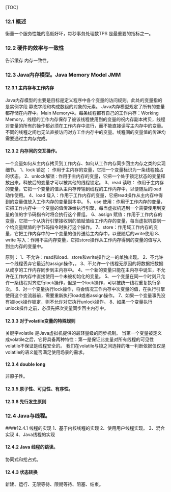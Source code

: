 [TOC]
### 12.1 概述

衡量一个服务性能的高低好坏，每秒事务处理数TPS 是最重要的指标之一。

### 12.2 硬件的效率与一致性

告诉缓存
内存一致性。

### 12.3 Java内存模型。Java Memory Model JMM

#### 12.3.1 主内存与工作内存

Java内存模型的主要是目标是定义程序中各个变量的访问规则。此处的变量指的是实例字段
静态字段和构成数组的对象的元素。
Java内存模型规定了所有的变量都存储在内存中。Main Memory中。每条线程都有自己的工作内存：Working Memory。线程的工作内存保存了被该线程使用到的变量的祝内存副本拷贝，线程对变量的所有的操作都必须在工作内存中进行，而不能直接读写主内存中的变量。不同的线程之间也无法直接访问对方工作内存中的变量。线程间的变量值的传递均需要通过主内存完成。

#### 12.3.2 内存间的交互操作。

一个变量如何从主内存拷贝到工作内存、如何从工作内存同步回主内存之类的实现细节。
1、lock 锁定 ： 作用于主内存的变量，它把一个变量标识为一条线程独占的状态。
2、unlock解锁 :  作用于主内存的变量，它把一个处于锁定状态的变量释放出来，释放后的变量才可以被其他的线程锁定。
3、read 读取： 作用于主内存的变量，它把一个变量的值从主内存传输到线程的工作内存中，以便随后的load动作使用。
4、load 载入：作用于工作内存的变量，它把read操作从主内存中得到的变量值放入工作内存的变量副本中。
5、use 使用：作用于工作内存的变量，它把工作内存中一个变量的值传递给执行引擎，每当虚拟机遇到一个需要使用到变量的值的字节码指令时将会执行这个曹组。
6、assign 赋值：作用于工作内存的变量，它把一个从执行引擎接收到的值赋值给工作内存的变量，每当虚拟机要到一个给变量赋值的字节码指令时执行这个操作。
7、store：作用域工作内存的变量，它把工作内存中的一个变量的值传送给主内存中，以便随后的write使用
8、write 写入：作用不主内存变量，它把store操作从工作内存得到的变量的值写入到主内存的变量中。

原则：
1、不允许：read和load、store和write操作之一的单独出现。
2、不允许一个线程丢弃它最近的assign操作，。
3、不允许一个线程无原因的将数据把数据从咸亨的工作内存同步到主内存中。
4、一个新的变量只能在主内存中诞生，不允许在工作内存中直接使用一个未被初始化的变量。
5、一个变量在同一个时刻只允许一条线程对齐进行lock操作，但是一个lock操作，可以被统一线程重复执行多次。
6、对一个变量执行lock操作，将会情况工作内存中次变量的值，在执行引擎使用这个变流器前，需要重新执行load或者assign操作。
7、如果一个变量事先没有被lock操作锁定，则不允许对它执行unlock操作。
8、如果一个变量执行unlock操作之前，必须先把次变量同步回主内存中。

#### 12.3.3 对于volatile变量的特殊规则

关键字volatile 是Java虚拟机提供的最轻量级的同步机制。
当第一个变量被定义成volatile之后，它将具备两种特性：第一是保证此变量对所有线程的可见性
volatile不保证是线程安全的。
我们在volatile与锁之间选择的唯一判断依据仅仅是volatile的语义能否满足使用场景的需求。

#### 12.3.4 double long

非原子性。

#### 12.3.5 原子性、可见性、有序性。

#### 12.3.6 先行发生原则

### 12.4 Java与线程。
####12.4.1 线程的实现
1、基于内核线程的实现
2、使用用户线程实现。
3、混合实现
4、Java线程的实现

#### 12.4.2 Java 线程的跳读。

协同式和抢占式。

#### 12.4.3 状态转换

新建、运行、无限等待、限期等待、阻塞、结束。





